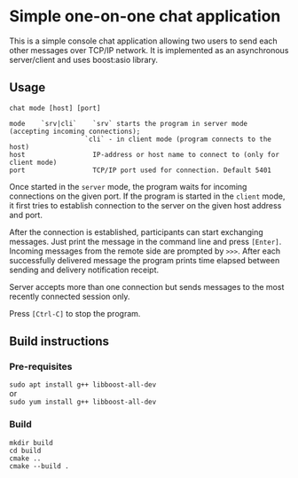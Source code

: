 # Simple one-on-one chat application

This is a simple console chat application allowing two users to send each other
messages over TCP/IP network.
It is implemented as an asynchronous server/client and uses boost:asio library.

## Usage
  `chat mode [host] [port]`

    mode    `srv|cli`    `srv` starts the program in server mode (accepting incoming connections);
                       `cli` - in client mode (program connects to the host)  
    host                 IP-address or host name to connect to (only for client mode)  
    port                 TCP/IP port used for connection. Default 5401  

Once started in the `server` mode, the program waits for incoming connections on the given port.
If the program is started in the `client` mode, it first tries to establish connection
to the server on the given host address and port.

After the connection is established, participants can start exchanging messages.
Just print the message in the command line and press `[Enter]`.
Incoming messages from the remote side are prompted by `>>>`.
After each successfully delivered message the program prints time elapsed between
sending and delivery notification receipt.

Server accepts more than one connection but sends messages to the most
recently connected session only.

Press `[Ctrl-C]` to stop the program.

## Build instructions
### Pre-requisites
  `sudo apt install g++ libboost-all-dev`  
  or  
  `sudo yum install g++ libboost-all-dev`

### Build
    mkdir build
    cd build
    cmake ..
    cmake --build .

